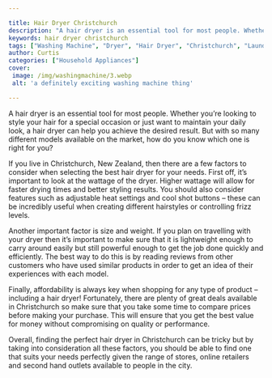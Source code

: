 ```yaml
---

title: Hair Dryer Christchurch
description: "A hair dryer is an essential tool for most people. Whether you’re looking to style your hair for a special occasion or just want t...swipe up to find out"
keywords: hair dryer christchurch
tags: ["Washing Machine", "Dryer", "Hair Dryer", "Christchurch", "Laundry Appliances"]
author: Curtis
categories: ["Household Appliances"]
cover: 
 image: /img/washingmachine/3.webp
 alt: 'a definitely exciting washing machine thing'

---
```


A hair dryer is an essential tool for most people. Whether you’re looking to style your hair for a special occasion or just want to maintain your daily look, a hair dryer can help you achieve the desired result. But with so many different models available on the market, how do you know which one is right for you? 

If you live in Christchurch, New Zealand, then there are a few factors to consider when selecting the best hair dryer for your needs. First off, it’s important to look at the wattage of the dryer. Higher wattage will allow for faster drying times and better styling results. You should also consider features such as adjustable heat settings and cool shot buttons – these can be incredibly useful when creating different hairstyles or controlling frizz levels. 

Another important factor is size and weight. If you plan on travelling with your dryer then it’s important to make sure that it is lightweight enough to carry around easily but still powerful enough to get the job done quickly and efficiently. The best way to do this is by reading reviews from other customers who have used similar products in order to get an idea of their experiences with each model. 

Finally, affordability is always key when shopping for any type of product – including a hair dryer! Fortunately, there are plenty of great deals available in Christchurch so make sure that you take some time to compare prices before making your purchase. This will ensure that you get the best value for money without compromising on quality or performance. 

Overall, finding the perfect hair dryer in Christchurch can be tricky but by taking into consideration all these factors, you should be able to find one that suits your needs perfectly given the range of stores, online retailers and second hand outlets available to people in the city.

